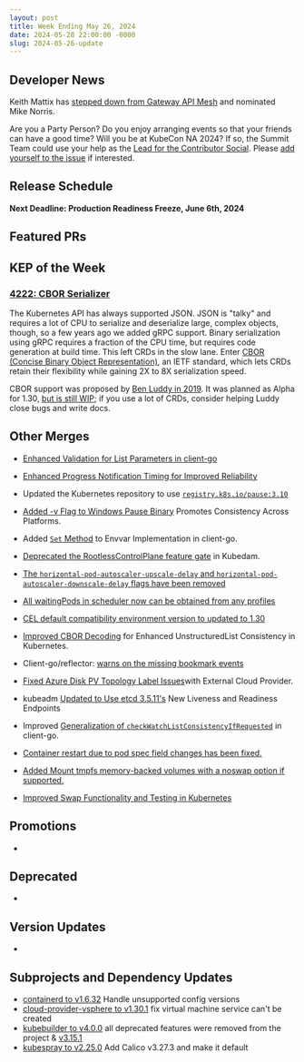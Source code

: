 ```yaml
---
layout: post
title: Week Ending May 26, 2024
date: 2024-05-28 22:00:00 -0000
slug: 2024-05-26-update
---
```


## Developer News

Keith Mattix has [stepped down from Gateway API Mesh](https://groups.google.com/a/kubernetes.io/g/dev/c/NJpW7VNmVpg) and nominated Mike Norris.

Are you a Party Person?  Do you enjoy arranging events so that your friends can have a good time?  Will you be at KubeCon NA 2024?  If so, the Summit Team could use your help as the [Lead for the Contributor Social](https://github.com/kubernetes/community/blob/master/events/events-team/content/social-content.md).  Please [add yourself to the issue](https://github.com/kubernetes/community/issues/7854) if interested.

## Release Schedule

**Next Deadline: Production Readiness Freeze, June 6th, 2024**


## Featured PRs


## KEP of the Week

### [4222: CBOR Serializer](https://github.com/kubernetes/enhancements/tree/master/keps/sig-api-machinery/4222-cbor-serializer)

The Kubernetes API has always supported JSON.  JSON is "talky" and requires a lot of CPU to serialize and deserialize large, complex objects, though, so a few years ago we added gRPC support. Binary serialization using gRPC requires a fraction of the CPU time, but requires code generation at build time.  This left CRDs in the slow lane.  Enter [CBOR (Concise Binary Object Representation)](https://cbor.io/spec.html), an IETF standard, which lets CRDs retain their flexibility while gaining 2X to 8X serialization speed.

CBOR support was proposed by [Ben Luddy in 2019](https://github.com/kubernetes/enhancements/issues/4222).  It was planned as Alpha for 1.30, [but is still WIP](https://github.com/kubernetes/kubernetes/issues/122921); if you use a lot of CRDs, consider helping Luddy close bugs and write docs.


## Other Merges
* [Enhanced Validation for List Parameters in client-go](https://github.com/kubernetes/kubernetes/pull/125166)

* [Enhanced Progress Notification Timing for Improved Reliability](https://github.com/kubernetes/kubernetes/pull/125115)

* Updated the Kubernetes repository to use [`registry.k8s.io/pause:3.10`](https://github.com/kubernetes/kubernetes/pull/125112)

* [Added -v Flag to Windows Pause Binary](https://github.com/kubernetes/kubernetes/pull/125067 ) Promotes 
  Consistency Across Platforms.

* Added [`Set` Method](https://github.com/kubernetes/kubernetes/pull/125052 ) to Envvar Implementation in 
  client-go.

* [Deprecated the RootlessControlPlane feature gate](https://github.com/kubernetes/kubernetes/pull/124997 ) in Kubedam.

* [The `horizontal-pod-autoscaler-upscale-delay` and `horizontal-pod-autoscaler-downscale-delay` flags have been removed](https://github.com/kubernetes/kubernetes/pull/124948)

* [All waitingPods in scheduler now can be obtained from any profiles](https://github.com/kubernetes/kubernetes/pull/124926)

* [CEL default compatibility environment version to updated to 1.30](https://github.com/kubernetes/kubernetes/pull/124779)

* [Improved CBOR Decoding](https://github.com/kubernetes/kubernetes/pull/124775 ) for Enhanced UnstructuredList Consistency in Kubernetes.

* Client-go/reflector: [warns on the missing bookmark events](https://github.com/kubernetes/kubernetes/pull/124614)
* [Fixed Azure Disk PV Topology Label Issues](https://github.com/kubernetes/kubernetes/pull/124528 )with External Cloud Provider.

* kubeadm [Updated to Use etcd 3.5.11's](https://github.com/kubernetes/kubernetes/pull/124465) New Liveness and Readiness Endpoints

* Improved [Generalization of `checkWatchListConsistencyIfRequested`](https://github.com/kubernetes/kubernetes/pull/124446 ) in client-go.

* [ Container restart due to pod spec field changes has been fixed.](https://github.com/kubernetes/kubernetes/pull/124220)

* [ Added Mount tmpfs memory-backed volumes with a noswap option if supported.](https://github.com/kubernetes/kubernetes/pull/124060)

* [Improved Swap Functionality and Testing in Kubernetes](https://github.com/kubernetes/kubernetes/pull/123557)



## Promotions

*

## Deprecated

*

## Version Updates

*

## Subprojects and Dependency Updates

* [containerd to v1.6.32](https://github.com/containerd/containerd/releases/tag/v1.6.32) Handle unsupported config versions
* [cloud-provider-vsphere to v1.30.1](https://github.com/kubernetes/cloud-provider-vsphere/releases/tag/v1.30.1) fix virtual machine service can't be created
* [kubebuilder to v4.0.0](https://github.com/kubernetes-sigs/kubebuilder/releases/tag/v4.0.0) all deprecated features were removed from the project & [v3.15.1](https://github.com/kubernetes-sigs/kubebuilder/releases/tag/v3.15.1)
* [kubespray to v2.25.0](https://github.com/kubernetes-sigs/kubespray/releases/tag/v2.25.0) Add Calico v3.27.3 and make it default

